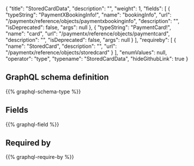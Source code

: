 {
  "title": "StoredCardData",
  "description": "",
  "weight": 1,
  "fields": [
    {
      "typeString": "PaymentXBookingInfo!",
      "name": "bookingInfo",
      "url": "/paymentx/reference/objects/paymentxbookinginfo",
      "description": "",
      "isDeprecated": false,
      "args": null
    },
    {
      "typeString": "PaymentCard!",
      "name": "card",
      "url": "/paymentx/reference/objects/paymentcard",
      "description": "",
      "isDeprecated": false,
      "args": null
    }
  ],
  "requireby": [
    {
      "name": "StoredCard",
      "description": "",
      "url": "/paymentx/reference/objects/storedcard"
    }
  ],
  "enumValues": null,
  "operator": "type",
  "typename": "StoredCardData",
  "hideGithubLink": true
}
## GraphQL schema definition

{{% graphql-schema-type %}}

## Fields

{{% graphql-field %}}

## Required by

{{% graphql-require-by %}}
